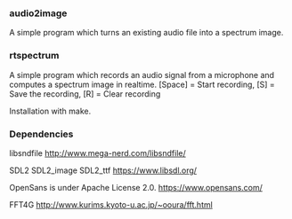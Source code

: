 ### audio2image ###
A simple program which turns an existing audio file into a spectrum image.

### rtspectrum ###
A simple program which records an audio signal from a microphone and computes a spectrum image in realtime.
[Space] = Start recording, [S] = Save the recording, [R] = Clear recording

Installation with make.

### Dependencies ###
libsndfile
http://www.mega-nerd.com/libsndfile/

SDL2 SDL2_image SDL2_ttf
https://www.libsdl.org/

OpenSans is under Apache License 2.0.
https://www.opensans.com/

FFT4G
http://www.kurims.kyoto-u.ac.jp/~ooura/fft.html
